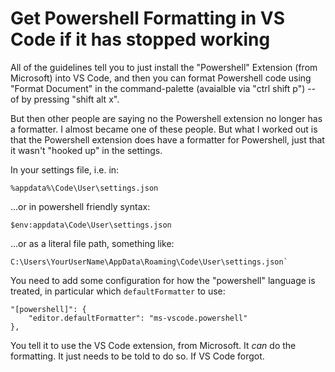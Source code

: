 # Get Powershell Formatting in VS Code if it has stopped working

All of the guidelines tell you to just install the "Powershell" Extension (from Microsoft) into VS Code, and then you can format Powershell code using "Format Document" in the command-palette (avaialble via "ctrl shift p") -- of by pressing "shift alt x".

But then other people are saying no the Powershell extension no longer has a formatter. I almost became one of these people. But what I worked out is that the Powershell extension does have a formatter for Powershell, just that it wasn't "hooked up" in the settings.

In your settings file, i.e. in:

	%appdata%\Code\User\settings.json

...or in powershell friendly syntax:

	$env:appdata\Code\User\settings.json

...or as a literal file path, something like:

	C:\Users\YourUserName\AppData\Roaming\Code\User\settings.json`

You need to add some configuration for how the "powershell" language is treated, in particular which `defaultFormatter` to use:

    "[powershell]": {
        "editor.defaultFormatter": "ms-vscode.powershell"
    },

You tell it to use the VS Code extension, from Microsoft. It *can* do the formatting. It just needs to be told to do so. If VS Code forgot.

